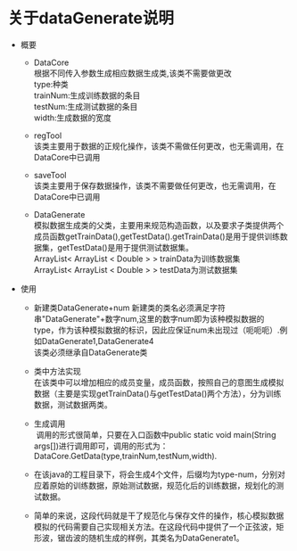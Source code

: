 # 关于dataGenerate说明
- 概要
  - DataCore  
  根据不同传入参数生成相应数据生成类,该类不需要做更改    
  type:种类  
  trainNum:生成训练数据的条目  
  testNum:生成测试数据的条目  
  width:生成数据的宽度  
  
  - regTool  
  该类主要用于数据的正规化操作，该类不需做任何更改，也无需调用，在DataCore中已调用  
  
  - saveTool  
  该类主要用于保存数据操作，该类不需要做任何更改，也无需调用，在DataCore中已调用  
  
  - DataGenerate  
  模拟数据生成类的父类，主要用来规范构造函数，以及要求子类提供两个成员函数getTrainData(),getTestData().getTrainData()是用于提供训练数据集，getTestData()是用于提供测试数据集。  
  ArrayList< ArrayList < Double > > trainData为训练数据集  
  ArrayList< ArrayList < Double > > testData为测试数据集
 
- 使用
  - 新建类DataGenerate+num
  新建类的类名必须满足字符串"DataGenerate"+数字num,这里的数字num即为该种模拟数据的type，作为该种模拟数据的标识，因此应保证num未出现过（呃呃呃）.例如DataGenerate1,DataGenerate4  
  该类必须继承自DataGenerate类
    
  -  类中方法实现  
  在该类中可以增加相应的成员变量，成员函数，按照自己的意图生成模拟数据（主要是实现getTrainData()与getTestData()两个方法），分为训练数据，测试数据两类。
  
  - 生成调用  
  调用的形式很简单，只要在入口函数中public static void main(String args[])进行调用即可，调用的形式为：DataCore.GetData(type,trainNum,testNum,width). 
  
  -  在该java的工程目录下，将会生成4个文件，后缀均为type-num，分别对应着原始的训练数据，原始测试数据，规范化后的训练数据，规划化的测试数据。
  -  简单的来说，这段代码就是干了规范化与保存文件的操作，核心模拟数据模拟的代码需要自己实现相关方法。在这段代码中提供了一个正弦波，矩形波，锯齿波的随机生成的样例，其类名为DataGenerate1。
